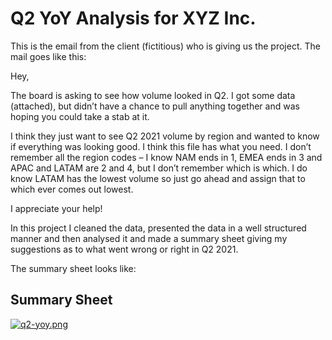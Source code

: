 
# Q2 YoY Analysis for XYZ Inc.

This is the email from the client (fictitious) who is giving us the project. The mail goes like this:

Hey,

The board is asking to see how volume looked in Q2. I got some data (attached), but didn’t have a chance to pull anything together and was hoping you could take a stab at it.

I think they just want to see Q2 2021 volume by region and wanted to know if everything was looking good. I think this file has what you need. I don’t remember all the region codes – I know NAM ends in 1, EMEA ends in 3 and APAC and LATAM are 2 and 4, but I don’t remember which is which. I do know LATAM has the lowest volume so just go ahead and assign that to which ever comes out lowest.

I appreciate your help!

In this project I cleaned the data, presented the data in a well structured manner and then analysed it and made a summary sheet giving my suggestions as to what went wrong or right in Q2 2021.

The summary sheet looks like:


## Summary Sheet


[![q2-yoy.png](https://i.postimg.cc/wB8twKRj/q2-yoy.png)](https://postimg.cc/CR7LKQ43)
